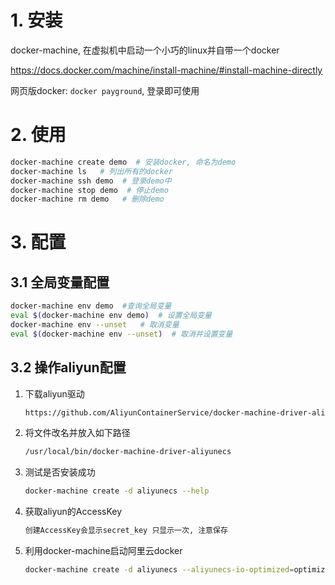 # 1. 安装

docker-machine, 在虚拟机中启动一个小巧的linux并自带一个docker

https://docs.docker.com/machine/install-machine/#install-machine-directly

网页版docker: `docker payground`, 登录即可使用

# 2. 使用

```bash
docker-machine create demo  # 安装docker, 命名为demo
docker-machine ls   # 列出所有的docker
docker-machine ssh demo  # 登录demo中
docker-machine stop demo  # 停止demo
docker-machine rm demo   # 删除demo
```

# 3. 配置

## 3.1 全局变量配置

```bash
docker-machine env demo  #查询全局变量
eval $(docker-machine env demo)  # 设置全局变量
docker-machine env --unset   # 取消变量
eval $(docker-machine env --unset)  # 取消并设置变量
```

## 3.2 操作aliyun配置

1. 下载aliyun驱动

   ```bash
   https://github.com/AliyunContainerService/docker-machine-driver-aliyunecs
   ```

2. 将文件改名并放入如下路径

   ```bash
   /usr/local/bin/docker-machine-driver-aliyunecs
   ```

3. 测试是否安装成功

   ```bash
   docker-machine create -d aliyunecs --help
   ```

4. 获取aliyun的AccessKey

   ```bash
   创建AccessKey会显示secret_key 只显示一次, 注意保存
   ```

5. 利用docker-machine启动阿里云docker

   ```bash
   docker-machine create -d aliyunecs --aliyunecs-io-optimized=optimized --aliyunecs-instance-type=ecs.c5.large(选择自己的实例类型) --aliyunecs-access-key-id=L***R(实例的access_key) --aliyunecs-access-key-secret=V***V(实例的secret_key) --aliyunecs-region=cn-qingdao(实例的位置) demo
   ```

   